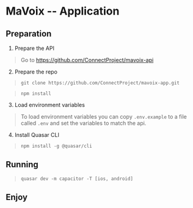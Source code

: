 # MaVoix -- Application

## Preparation
1. Prepare the API
> Go to https://github.com/ConnectProject/mavoix-api

2. Prepare the repo
> `git clone https://github.com/ConnectProject/mavoix-app.git`

> `npm install`

3. Load environment variables
> To load environment variables you can copy `.env.example` to a file called `.env` and set the variables to match the api.

4. Install Quasar CLI
> `npm install -g @quasar/cli`

## Running
> `quasar dev -m capacitor -T [ios, android]`

## Enjoy

